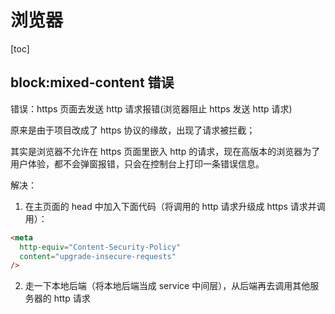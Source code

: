 # 浏览器

[toc]

## block:mixed-content 错误

错误：https 页面去发送 http 请求报错(浏览器阻止 https 发送 http 请求)

原来是由于项目改成了 https 协议的缘故，出现了请求被拦截；

其实是浏览器不允许在 https 页面里嵌入 http 的请求，现在高版本的浏览器为了用户体验，都不会弹窗报错，只会在控制台上打印一条错误信息。

解决：

1.  在主页面的 head 中加入下面代码（将调用的 http 请求升级成 https 请求并调用）：

```html
<meta
  http-equiv="Content-Security-Policy"
  content="upgrade-insecure-requests"
/>
```

2. 走一下本地后端（将本地后端当成 service 中间层），从后端再去调用其他服务器的 http 请求

